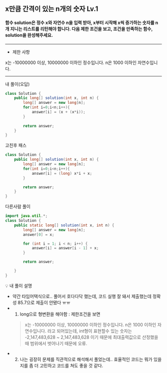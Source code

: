 
## x만큼 간격이 있는 n개의 숫자 Lv.1
#### 함수 solution은 정수 x와 자연수 n을 입력 받아, x부터 시작해 x씩 증가하는 숫자를 n개 지니는 리스트를 리턴해야 합니다. 다음 제한 조건을 보고, 조건을 만족하는 함수, solution을 완성해주세요.
--- 
* 제한 사항

x는 -10000000 이상, 10000000 이하인 정수입니다.
n은 1000 이하인 자연수입니다.

--- 
내 풀이(오답)
```java
class Solution {
    public long[] solution(int x, int n) {
        long[] answer = new long[n];
        for(int i=0;i<n;i++){
            answer[i] = (x + (x*i));
        }
        
        return answer;
    }
}
```
고친후 패스
```java
class Solution {
    public long[] solution(int x, int n) {
        long[] answer = new long[n];
        for(int i=0;i<n;i++){
            answer[i] = (long) x*i + x;
        }

        return answer;
    }
}

```



다른사람 풀이
```java
import java.util.*;
class Solution {
    public static long[] solution(int x, int n) {
        long[] answer = new long[n];
        answer[0] = x;

        for (int i = 1; i < n; i++) {
            answer[i] = answer[i - 1] + x;
        }

        return answer;

    }
}
```

💡 내 풀이 설명
- 약간 타임어택식으로.. 풀어서 호다다닥 했는데, 코드 실행 잘 돼서 제출했는데 정확성 85.7으로 제출이 안됐다 ㅠㅠ
- 1. long으로 형변환을 해야함 : 제한조건을 보면 
  > x는 -10000000 이상, 10000000 이하인 정수입니다. n은 1000 이하인 자연수입니다.
  라고 되어있는데, int형이 표현할수 있는 숫자는 -2,147,483,628 ~ 2,147,483,628 이기 때문에 최대출력값으로 산정했을때 범위에서 벗어나기 때문에 오류.
- 2. 나는 굉장히 문제를 직관적으로 해석해서 풀었는데.. 효율적인 코드는 뭐가 있을지를 좀 더 고민하고 코드를 쳐도 좋을 것 같다.